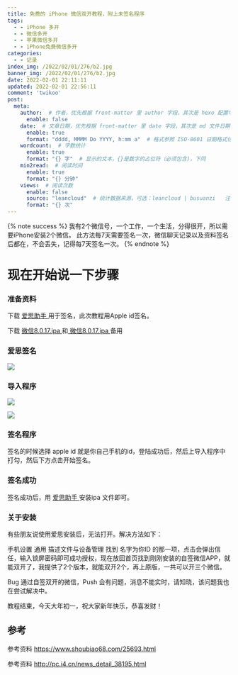 ```yaml
---
title: 免费的 iPhone 微信双开教程，附上未签名程序
tags: 
  - - iPhone 多开
  - - 微信多开
  - - 苹果微信多开
  - - iPhone免费微信多开
categories:
  - - 记录
index_img: /2022/02/01/276/b2.jpg
banner_img: /2022/02/01/276/b2.jpg
date: 2022-02-01 22:11:11
updated: 2022-02-01 22:56:11
comment: 'twikoo'
post:
  meta:
    author:  # 作者，优先根据 front-matter 里 author 字段，其次是 hexo 配置中 author 值
      enable: false
    date:  # 文章日期，优先根据 front-matter 里 date 字段，其次是 md 文件日期
      enable: true
      format: "dddd, MMMM Do YYYY, h:mm a"  # 格式参照 ISO-8601 日期格式化
    wordcount:  # 字数统计
      enable: true
      format: "{} 字"  # 显示的文本，{}是数字的占位符（必须包含)，下同
    min2read:  # 阅读时间
      enable: true
      format: "{} 分钟"
    views:  # 阅读次数
      enable: false
      source: "leancloud"  # 统计数据来源，可选：leancloud | busuanzi   注意不蒜子会间歇抽风
      format: "{} 次"
---
```


{% note success %}
我有2个微信号，一个工作，一个生活，分得很开，所以需要iPhone安装2个微信。
此方法每7天需要签名一次，微信聊天记录以及资料签名后都在，不会丢失，记得每7天签名一次。
{% endnote %}

# 现在开始说一下步骤


### 准备资料

下载 <a href="https://www.i4.cn/"> 爱思助手 </a> 用于签名，此次教程用Apple id签名。

下载 <a href="https://file.xxhat.xyz/%E5%BE%AE%E4%BF%A1%E5%8F%8C%E5%BC%80/WXDK_8.0.17.ipa"> 微信8.0.17.ipa </a>和<a href="https://file.xxhat.xyz/%E5%BE%AE%E4%BF%A1%E5%8F%8C%E5%BC%80/WXDK_8.0.18.ipa"> 微信8.0.17.ipa </a> 备用

### 爱思签名

![](/2022/02/01/276/i4.png)

### 导入程序

![](/2022/02/01/276/daoru.png)

![](/2022/02/01/276/daoru2.png)

### 签名程序

签名的时候选择 apple id 就是你自己手机的id，登陆成功后，然后上导入程序中打勾，然后下方点击开始签名。

### 签名成功

签名成功后，用 <a href="https://www.i4.cn/"> 爱思助手 </a> 安装ipa 文件即可。

### 关于安装

有些朋友说使用爱思安装后，无法打开。解决方法如下：

手机设置 通用 描述文件与设备管理  找到 名字为你ID 的那一项，点击会弹出信任，输入锁屏密码即可成功授权，现在放回首页找到刚刚安装的自签微信APP，就能双开了，我提供了2个版本，就能双开2个，再上原版，一共可以开三个微信。

Bug 通过自签双开的微信，Push 会有问题，消息不能实时，请知晓，该问题我也在尝试解决中。

教程结束，今天大年初一，祝大家新年快乐，恭喜发财！

## 参考

参考资料 https://www.shoubiao68.com/25693.html

参考资料 http://pc.i4.cn/news_detail_38195.html

